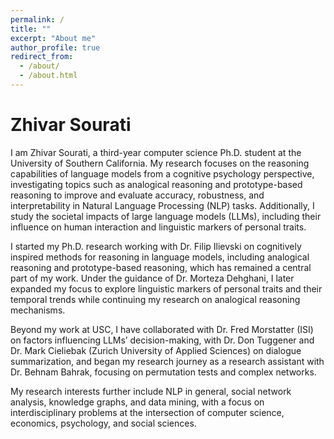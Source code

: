 ```yaml
---
permalink: /
title: ""
excerpt: "About me"
author_profile: true
redirect_from: 
  - /about/
  - /about.html
---
```


# Zhivar Sourati



I am Zhivar Sourati, a third-year computer science Ph.D. student at the University of Southern California. My research focuses on the reasoning capabilities of language models from a cognitive psychology perspective, investigating topics such as analogical reasoning and prototype-based reasoning to improve and evaluate accuracy, robustness, and interpretability in Natural Language Processing (NLP) tasks. Additionally, I study the societal impacts of large language models (LLMs), including their influence on human interaction and linguistic markers of personal traits.

I started my Ph.D. research working with Dr. Filip Ilievski on cognitively inspired methods for reasoning in language models, including analogical reasoning and prototype-based reasoning, which has remained a central part of my work. Under the guidance of Dr. Morteza Dehghani, I later expanded my focus to explore linguistic markers of personal traits and their temporal trends while continuing my research on analogical reasoning mechanisms.

Beyond my work at USC, I have collaborated with Dr. Fred Morstatter (ISI) on factors influencing LLMs’ decision-making, with Dr. Don Tuggener and Dr. Mark Cieliebak (Zurich University of Applied Sciences) on dialogue summarization, and began my research journey as a research assistant with Dr. Behnam Bahrak, focusing on permutation tests and complex networks.

My research interests further include NLP in general, social network analysis, knowledge graphs, and data mining, with a focus on interdisciplinary problems at the intersection of computer science, economics, psychology, and social sciences.